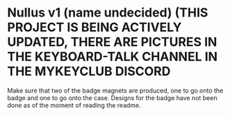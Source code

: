 # Nullus v1 (name undecided) (THIS PROJECT IS BEING ACTIVELY UPDATED, THERE ARE PICTURES IN THE KEYBOARD-TALK CHANNEL IN THE MYKEYCLUB DISCORD

Make sure that two of the badge magnets are produced, one to go onto the badge and one to go onto the case. Designs for the badge have not been done as of the moment of reading the readme.